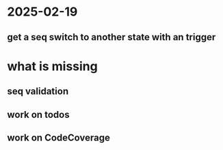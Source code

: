 ﻿# 2025-02-19
## get a seq switch to another state with an trigger


# what is missing
## seq validation

## work on todos
## work on CodeCoverage